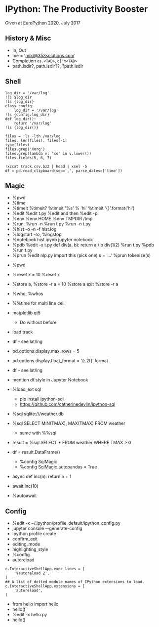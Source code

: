 # IPython: The Productivity Booster

Given at [EuroPython 2020](https://ep2020.europython.eu/talks/5LGWwvT-ipython-the-productivity-booster/), July 2017

## History & Misc
- In, Out
- me = 'miki@353solutions.com'
- Completion `os.<TAB>`, `d['x<TAB>`
- path.isdir?, path.isdir??, ?path.isdir


## Shell
```
log_dir = '/var/log'
!ls $log_dir
!ls {log_dir}
class config:
    log_dir = '/var/log'
!ls {config.log_dir}
def log_dir():
    return '/var/log'
!ls {log_dir()}

files = !ls -lth /var/log
files, len(files), files[-1]
type(files)
files.grep('Xorg')
files.grep(lambda v: 'xo' in v.lower())
files.fields(5, 6, 7)

!xzcat track.csv.bz2 | head | xsel -b
df = pd.read_clipboard(sep=',', parse_dates=['time'])
```

## Magic
- %pwd
- %time
- %timeit
    %timeit?
    %timeit '%s' % 'hi'
    %timeit '{}'.format('hi')
- %edit
    %edit t.py
    %edit and then %edit -p
- %env
    %env HOME
    %env TMPDIR /tmp
- %run, %run -n
    %run t.py
    %run -n t.py
- %hist -o -n -f hist.log
- %logstart -ro, %logstop
- %notebook hist.ipynb
    jupyter notebook
- %pdb
    %edit -x t.py
    def div(a, b):
	return a / b
    div(1/2)
    %run t.py
    %pdb
    %run t.py
- %prun
    %edit nlp.py
    import this (pick one)
    s = '...'
    %prun tokenize(s)
<!--
    %edit httpc.py
    %prun get('www.353solutions.com', '/')
-->
- %pwd
- %reset
    x = 10
    %reset
    x
- %store a, %store -r
    a = 10
    %store a
    exit
    %store -r
    a
- %who, %whos
- %%time for multi line cell
- matplotlib qt5
    - Do without before

- load track
- df - see lat/lng
- pd.options.display.max_rows = 5
- pd.options.display.float_format = '{:.2f}'.format
- df - see lat/lng
- mention df.style in Jupyter Notebook

- %load_ext sql
    - pip install ipython-sql
    - https://github.com/catherinedevlin/ipython-sql
- %sql sqlite:///weather.db
- %sql SELECT MIN(TMAX), MAX(TMAX) FROM weather
    - same with %%sql
- result = %sql SELECT * FROM weather WHERE TMAX > 0
- df = result.DataFrame()
    - %config SqlMagic
    - %config SqlMagic.autopandas = True
- async def inc(n): return n + 1
- await inc(10)
- %autoawait

## Config

- %edit -x ~/.ipython/profile_default/ipython_config.py
- jupyter console --generate-config
- ipython profile create
- confirm_exit
- editing_mode
- highlighting_style    
- %config
- autoreload
```
c.InteractiveShellApp.exec_lines = [
    '%autoreload 2',
]
## A list of dotted module names of IPython extensions to load.
c.InteractiveShellApp.extensions = [
    'autoreload',
]
```
- from hello import hello
- hello()
- %edit -x hello.py
- hello()
